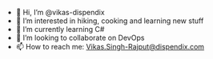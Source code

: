 - 👋 Hi, I’m @vikas-dispendix
- 👀 I’m interested in hiking, cooking and learning new stuff
- 🌱 I’m currently learning C#
- 💞️ I’m looking to collaborate on DevOps
- 📫 How to reach me: Vikas.Singh-Rajput@dispendix.com

<!---
vikas-dispendix/vikas-dispendix is a ✨ special ✨ repository because its `README.md` (this file) appears on your GitHub profile.
You can click the Preview link to take a look at your changes.
--->
